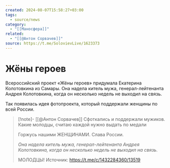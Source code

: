 ```yaml
---
created: 2024-08-07T15:58:27+03:00
tags:
  - source/news
category:
  - "[[Маносфера]]"
related:
  - "[[@Антон Сорвачев]]"
source: https://t.me/SolovievLive/1623373
---
```


# Жёны героев

Всероссийский проект «Жёны героев» придумала Екатерина Колотовкина из Самары. Она надела китель мужа, генерал-лейтенанта Андрея Колотовкина, когда он несколько недель не выходил на связь. 

Так появилась идея фотопроекта, который поддержали женщины по всей России.

> [!note]- [[@Антон Сорвачев]]
> Сфоткались и поддержали мужиков. Какие молодцы, считаю каждой нужно выдать по медали
>
> Горжусь нашими ЖЕНЩИНАМИ. Слава России.
> 
> _Она надела китель мужа, генерал-лейтенанта Андрея Колотовкина, когда он несколько недель не выходил на связь._
> 
> МОЛОДЦЫ!
> Источник: https://t.me/c/1432284360/13519